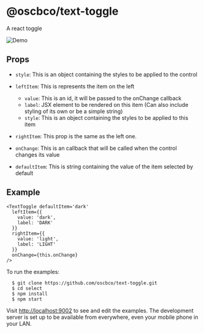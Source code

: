 # @oscbco/text-toggle

A react toggle

![Demo](https://oscbco.github.io/images/text-toggle-demo.gif)

## Props
- `style`: This is an object containing the styles to be applied to the control

- `leftItem`: This is represents the item on the left
  - `value`: This is an id, it will be passed to the onChange callback
  - `label`: JSX element to be rendered on this item (Can also include styling of its own or be a simple string)
  - `style`: This is an object containing the styles to be applied to this item

- `rightItem`: This prop is the same as the left one.

- `onChange`: This is an callback that will be called when the control changes its value

- `defaultItem`: This is string containing the value of the item selected by default

## Example

```JS
<TextToggle defaultItem='dark'
  leftItem={{
    value: 'dark',
    label: 'DARK'
  }}
  rightItem={{
    value: 'light',
    label: 'LIGHT'
  }}
  onChange={this.onChange}
/>
```

To run the examples:

      $ git clone https://github.com/oscbco/text-toggle.git
      $ cd select
      $ npm install
      $ npm start

  Visit [http://localhost:9002](http://localhost:9002) to see and edit the examples. The development server is set up to be available from everywhere, even your mobile phone in your LAN.

